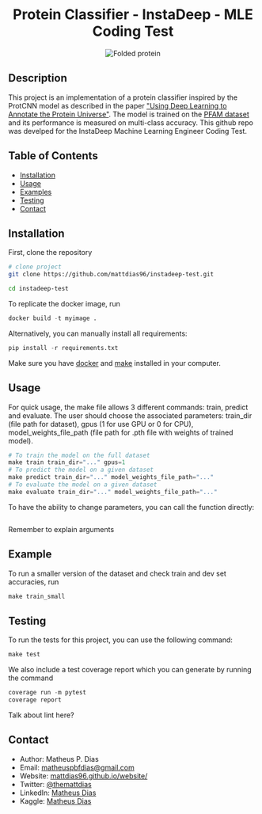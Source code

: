 <div align="center">

# Protein Classifier - InstaDeep - MLE Coding Test

![Folded protein](https://singularityhub.com/wp-content/uploads/2021/07/AI-generated-protein-structure.jpg)


<!--
Conference
-->
</div>

## Description
This project is an implementation of a protein classifier inspired by the ProtCNN model as described
in the paper ["Using Deep Learning to Annotate the Protein Universe"](https://www.biorxiv.org/content/10.1101/626507v2.full).
The model is trained on the [PFAM dataset](https://www.kaggle.com/datasets/googleai/pfam-seed-random-split) and its performance
is measured on multi-class accuracy.
This github repo was develped for the InstaDeep Machine Learning Engineer Coding Test.

## Table of Contents
- [Installation](#installation)
- [Usage](#usage)
- [Examples](#examples)
- [Testing](#testing)
- [Contact](#contact)

## Installation
First, clone the repository
```bash
# clone project
git clone https://github.com/mattdias96/instadeep-test.git

cd instadeep-test
 ```
To replicate the docker image, run
```python
docker build -t myimage .
 ```
 Alternatively, you can manually install all requirements:
 ```python
pip install -r requirements.txt
 ```
Make sure you have [docker](https://www.docker.com/) and [make](https://gnuwin32.sourceforge.net/packages/make.htm) installed in your computer.

## Usage
For quick usage, the make file allows 3 different commands: train, predict and evaluate.
The user should choose the associated parameters: train_dir (file path for dataset),
gpus (1 for use GPU or 0 for CPU), model_weights_file_path (file path for .pth file with weights
of trained model).
```python
# To train the model on the full dataset
make train train_dir="..." gpus=1
# To predict the model on a given dataset
make predict train_dir="..." model_weights_file_path="..."
# To evaluate the model on a given dataset
make evaluate train_dir="..." model_weights_file_path="..."
```

To have the ability to change parameters, you can call the function directly:
```python

```
Remember to explain arguments


## Example
To run a smaller version of the dataset and check train and dev set accuracies, run
```python
make train_small
```

## Testing
To run the tests for this project, you can use the following command:
```python
make test
```
We also include a test coverage report which you can generate by running the command
```python
coverage run -m pytest
coverage report
```
Talk about lint here?

## Contact
- Author: Matheus P. Dias
- Email: matheuspbfdias@gmail.com
- Website: [mattdias96.github.io/website/](mattdias96.github.io/website/)
- Twitter: [@themattdias](http://twitter.com/themattdias)
- LinkedIn: [Matheus Dias](https://www.linkedin.com/in/matheus-p-dias/)
- Kaggle: [Matheus Dias](https://www.kaggle.com/matheusdias1996)